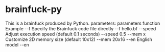 # brainfuck-py
This is a brainfuck produced by Python.
parameters:
parameters	        function	                                    Example
--f <File path>      Specify the Brainfuck code file directly	    --f hello.bf
--speed <seconds>	Adjust execution speed (default 0.1 seconds)	--speed 0.5
--mem <row>x<column> Customize 2D memory size (default 10x12)       --mem 20x16
--en                 English model                                  --en
